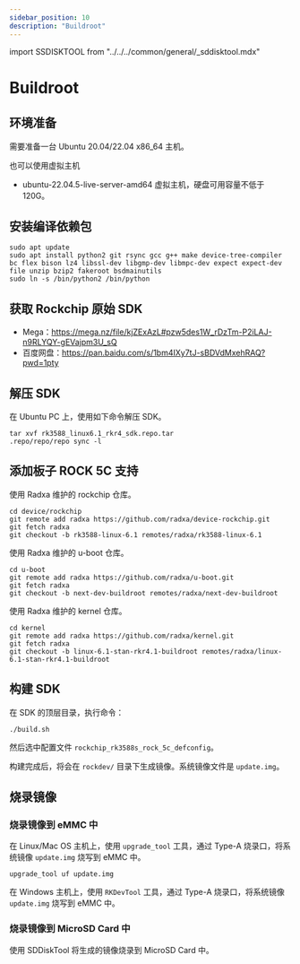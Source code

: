 ```yaml
---
sidebar_position: 10
description: "Buildroot"
---
```


import SSDISKTOOL from "../../../common/general/\_sddisktool.mdx"

# Buildroot

## 环境准备

需要准备一台 Ubuntu 20.04/22.04 x86_64 主机。

也可以使用虚拟主机

- ubuntu-22.04.5-live-server-amd64 虚拟主机，硬盘可用容量不低于 120G。

## 安装编译依赖包

```
sudo apt update
sudo apt install python2 git rsync gcc g++ make device-tree-compiler bc flex bison lz4 libssl-dev libgmp-dev libmpc-dev expect expect-dev file unzip bzip2 fakeroot bsdmainutils
sudo ln -s /bin/python2 /bin/python
```

## 获取 Rockchip 原始 SDK

- Mega：https://mega.nz/file/kjZExAzL#pzw5des1W_rDzTm-P2iLAJ-n9RLYQY-gEVajpm3U_sQ
- 百度网盘：https://pan.baidu.com/s/1bm4IXy7tJ-sBDVdMxehRAQ?pwd=1pty

## 解压 SDK

在 Ubuntu PC 上，使用如下命令解压 SDK。

```
tar xvf rk3588_linux6.1_rkr4_sdk.repo.tar
.repo/repo/repo sync -l
```

## 添加板子 ROCK 5C 支持

使用 Radxa 维护的 rockchip 仓库。

```
cd device/rockchip
git remote add radxa https://github.com/radxa/device-rockchip.git
git fetch radxa
git checkout -b rk3588-linux-6.1 remotes/radxa/rk3588-linux-6.1
```

使用 Radxa 维护的 u-boot 仓库。

```
cd u-boot
git remote add radxa https://github.com/radxa/u-boot.git
git fetch radxa
git checkout -b next-dev-buildroot remotes/radxa/next-dev-buildroot
```

使用 Radxa 维护的 kernel 仓库。

```
cd kernel
git remote add radxa https://github.com/radxa/kernel.git
git fetch radxa
git checkout -b linux-6.1-stan-rkr4.1-buildroot remotes/radxa/linux-6.1-stan-rkr4.1-buildroot
```

## 构建 SDK

在 SDK 的顶层目录，执行命令：

```
./build.sh
```

然后选中配置文件 `rockchip_rk3588s_rock_5c_defconfig`。

构建完成后，将会在 `rockdev/` 目录下生成镜像。系统镜像文件是 `update.img`。

## 烧录镜像

### 烧录镜像到 eMMC 中

在 Linux/Mac OS 主机上，使用 `upgrade_tool` 工具，通过 Type-A 烧录口，将系统镜像 `update.img` 烧写到 eMMC 中。

```
upgrade_tool uf update.img
```

在 Windows 主机上，使用 `RKDevTool` 工具，通过 Type-A 烧录口，将系统镜像 `update.img` 烧写到 eMMC 中。

### 烧录镜像到 MicroSD Card 中

使用 SDDiskTool 将生成的镜像烧录到 MicroSD Card 中。

<SSDISKTOOL />
